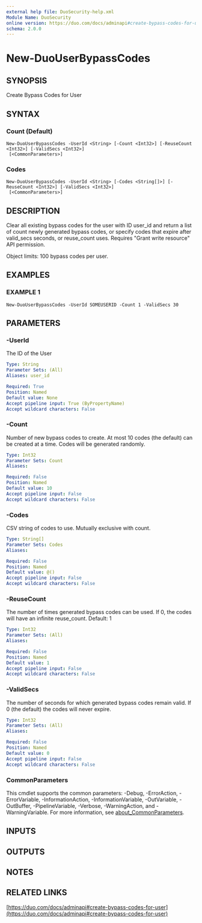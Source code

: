 ```yaml
---
external help file: DuoSecurity-help.xml
Module Name: DuoSecurity
online version: https://duo.com/docs/adminapi#create-bypass-codes-for-user
schema: 2.0.0
---
```


# New-DuoUserBypassCodes

## SYNOPSIS
Create Bypass Codes for User

## SYNTAX

### Count (Default)
```
New-DuoUserBypassCodes -UserId <String> [-Count <Int32>] [-ReuseCount <Int32>] [-ValidSecs <Int32>]
 [<CommonParameters>]
```

### Codes
```
New-DuoUserBypassCodes -UserId <String> [-Codes <String[]>] [-ReuseCount <Int32>] [-ValidSecs <Int32>]
 [<CommonParameters>]
```

## DESCRIPTION
Clear all existing bypass codes for the user with ID user_id and return a list of count newly generated bypass codes, or specify codes that expire after valid_secs seconds, or reuse_count uses.
Requires "Grant write resource" API permission.

Object limits: 100 bypass codes per user.

## EXAMPLES

### EXAMPLE 1
```
New-DuoUserBypassCodes -UserId SOMEUSERID -Count 1 -ValidSecs 30
```

## PARAMETERS

### -UserId
The ID of the User

```yaml
Type: String
Parameter Sets: (All)
Aliases: user_id

Required: True
Position: Named
Default value: None
Accept pipeline input: True (ByPropertyName)
Accept wildcard characters: False
```

### -Count
Number of new bypass codes to create.
At most 10 codes (the default) can be created at a time.
Codes will be generated randomly.

```yaml
Type: Int32
Parameter Sets: Count
Aliases:

Required: False
Position: Named
Default value: 10
Accept pipeline input: False
Accept wildcard characters: False
```

### -Codes
CSV string of codes to use.
Mutually exclusive with count.

```yaml
Type: String[]
Parameter Sets: Codes
Aliases:

Required: False
Position: Named
Default value: @()
Accept pipeline input: False
Accept wildcard characters: False
```

### -ReuseCount
The number of times generated bypass codes can be used.
If 0, the codes will have an infinite reuse_count.
Default: 1

```yaml
Type: Int32
Parameter Sets: (All)
Aliases:

Required: False
Position: Named
Default value: 1
Accept pipeline input: False
Accept wildcard characters: False
```

### -ValidSecs
The number of seconds for which generated bypass codes remain valid.
If 0 (the default) the codes will never expire.

```yaml
Type: Int32
Parameter Sets: (All)
Aliases:

Required: False
Position: Named
Default value: 0
Accept pipeline input: False
Accept wildcard characters: False
```

### CommonParameters
This cmdlet supports the common parameters: -Debug, -ErrorAction, -ErrorVariable, -InformationAction, -InformationVariable, -OutVariable, -OutBuffer, -PipelineVariable, -Verbose, -WarningAction, and -WarningVariable. For more information, see [about_CommonParameters](http://go.microsoft.com/fwlink/?LinkID=113216).

## INPUTS

## OUTPUTS

## NOTES

## RELATED LINKS

[https://duo.com/docs/adminapi#create-bypass-codes-for-user](https://duo.com/docs/adminapi#create-bypass-codes-for-user)

